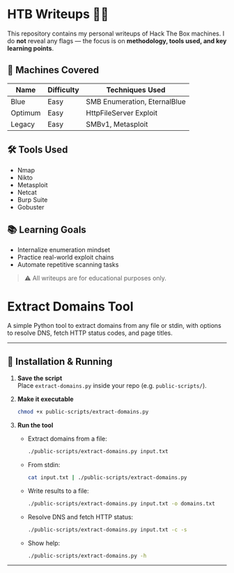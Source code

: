 # HTB Writeups 🕵️‍♂️

This repository contains my personal writeups of Hack The Box machines. I do **not** reveal any flags — the focus is on **methodology, tools used, and key learning points**.

## 📌 Machines Covered

| Name     | Difficulty | Techniques Used                 |
|----------|------------|---------------------------------|
| Blue     | Easy       | SMB Enumeration, EternalBlue    |
| Optimum  | Easy       | HttpFileServer Exploit          |
| Legacy   | Easy       | SMBv1, Metasploit               |

## 🛠️ Tools Used

- Nmap
- Nikto
- Metasploit
- Netcat
- Burp Suite
- Gobuster

## 📚 Learning Goals

- Internalize enumeration mindset
- Practice real-world exploit chains
- Automate repetitive scanning tasks

> ⚠️ All writeups are for educational purposes only.


# Extract Domains Tool

A simple Python tool to extract domains from any file or stdin, with options to resolve DNS, fetch HTTP status codes, and page titles.

---

## 🔧 Installation & Running

1. **Save the script**  
   Place `extract-domains.py` inside your repo (e.g. `public-scripts/`).

2. **Make it executable**  
   ```bash
   chmod +x public-scripts/extract-domains.py
   ```

3. **Run the tool**  
   - Extract domains from a file:  
     ```bash
     ./public-scripts/extract-domains.py input.txt
     ```
   - From stdin:  
     ```bash
     cat input.txt | ./public-scripts/extract-domains.py
     ```
   - Write results to a file:  
     ```bash
     ./public-scripts/extract-domains.py input.txt -o domains.txt
     ```
   - Resolve DNS and fetch HTTP status:  
     ```bash
     ./public-scripts/extract-domains.py input.txt -c -s
     ```
   - Show help:  
     ```bash
     ./public-scripts/extract-domains.py -h
     ```

---
